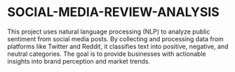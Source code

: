 # SOCIAL-MEDIA-REVIEW-ANALYSIS
This project uses natural language processing (NLP) to analyze public sentiment from social media posts. By collecting and processing data from platforms like Twitter and Reddit, it classifies text into positive, negative, and neutral categories. The goal is to provide businesses with actionable insights into brand perception and market trends.
